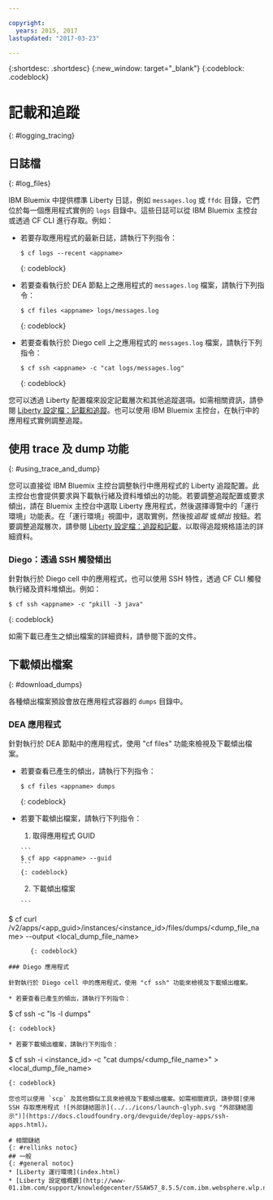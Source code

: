 ```yaml
---

copyright:
  years: 2015, 2017
lastupdated: "2017-03-23"

---
```


{:shortdesc: .shortdesc}
{:new_window: target="_blank"}
{:codeblock: .codeblock}

# 記載和追蹤
{: #logging_tracing}

## 日誌檔
{: #log_files}

IBM Bluemix 中提供標準 Liberty 日誌，例如 `messages.log` 或 `ffdc` 目錄，它們位於每一個應用程式實例的 `logs` 目錄中。這些日誌可以從 IBM Bluemix 主控台或透過 CF CLI 進行存取。例如：

* 若要存取應用程式的最新日誌，請執行下列指令：

  ```
  $ cf logs --recent <appname>
  ```
  {: codeblock}

* 若要查看執行於 DEA 節點上之應用程式的 `messages.log` 檔案，請執行下列指令：

  ```
  $ cf files <appname> logs/messages.log
  ```
  {: codeblock}

* 若要查看執行於 Diego cell 上之應用程式的 `messages.log` 檔案，請執行下列指令：

  ```
  $ cf ssh <appname> -c "cat logs/messages.log"
  ```
  {: codeblock}

您可以透過 Liberty 配置檔來設定記載層次和其他追蹤選項。如需相關資訊，請參閱 [Liberty 設定檔：記載和追蹤](http://www.ibm.com/support/knowledgecenter/SSEQTP_liberty/com.ibm.websphere.wlp.doc/ae/rwlp_logging.html)。也可以使用 IBM Bluemix 主控台，在執行中的應用程式實例調整追蹤。

## 使用 trace 及 dump 功能
{: #using_trace_and_dump}

您可以直接從 IBM Bluemix 主控台調整執行中應用程式的 Liberty 追蹤配置。此主控台也會提供要求與下載執行緒及資料堆傾出的功能。若要調整追蹤配置或要求傾出，請在 Bluemix 主控台中選取 Liberty 應用程式，然後選擇導覽中的「運行環境」功能表。在「運行環境」視圖中，選取實例，然後按*追蹤* 或*傾出* 按鈕。若要調整追蹤層次，請參閱 [Liberty 設定檔：追蹤和記載](http://www.ibm.com/support/knowledgecenter/SSEQTP_liberty/com.ibm.websphere.wlp.doc/ae/rwlp_logging.html)，以取得追蹤規格語法的詳細資料。

### Diego：透過 SSH 觸發傾出

針對執行於 Diego cell 中的應用程式，也可以使用 SSH 特性，透過 CF CLI 觸發執行緒及資料堆傾出。例如：

```
$ cf ssh <appname> -c "pkill -3 java"
```
{: codeblock}

如需下載已產生之傾出檔案的詳細資料，請參閱下面的文件。

## 下載傾出檔案
{: #download_dumps}

各種傾出檔案預設會放在應用程式容器的 `dumps` 目錄中。

### DEA 應用程式

針對執行於 DEA 節點中的應用程式，使用 "cf files" 功能來檢視及下載傾出檔案。

* 若要查看已產生的傾出，請執行下列指令：

  ```
  $ cf files <appname> dumps
  ```
  {: codeblock}

* 若要下載傾出檔案，請執行下列指令：

    1. 取得應用程式 GUID

      ```
      $ cf app <appname> --guid
      ```
      {: codeblock}

    2. 下載傾出檔案

      ```
$ cf curl /v2/apps/<app_guid>/instances/<instance_id>/files/dumps/<dump_file_name> --output <local_dump_file_name>
```
      {: codeblock}

### Diego 應用程式

針對執行於 Diego cell 中的應用程式，使用 "cf ssh" 功能來檢視及下載傾出檔案。

* 若要查看已產生的傾出，請執行下列指令：

  ```
  $ cf ssh <appname> -c "ls -l dumps"
  ```
  {: codeblock}

* 若要下載傾出檔案，請執行下列指令：

  ```
  $ cf ssh <appname> -i <instance_id> -c "cat dumps/<dump_file_name>" > <local_dump_file_name>
  ```
  {: codeblock}

您也可以使用 `scp` 及其他類似工具來檢視及下載傾出檔案。如需相關資訊，請參閱[使用 SSH 存取應用程式 ![外部鏈結圖示](../../icons/launch-glyph.svg "外部鏈結圖示")](https://docs.cloudfoundry.org/devguide/deploy-apps/ssh-apps.html)。

# 相關鏈結
{: #rellinks notoc}
## 一般
{: #general notoc}
* [Liberty 運行環境](index.html)
* [Liberty 設定檔概觀](http://www-01.ibm.com/support/knowledgecenter/SSAW57_8.5.5/com.ibm.websphere.wlp.nd.doc/ae/cwlp_about.html)

